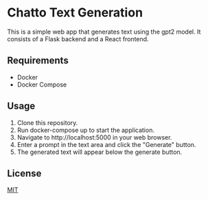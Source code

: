 # Chatto Text Generation

This is a simple web app that generates text using the gpt2 model. It consists of a Flask backend and a React frontend.

## Requirements

* Docker
* Docker Compose

## Usage

1. Clone this repository.
2. Run docker-compose up to start the application.
3. Navigate to http://localhost:5000 in your web browser.
4. Enter a prompt in the text area and click the "Generate" button.
5. The generated text will appear below the generate button.

## License

[MIT](https://choosealicense.com/licenses/mit/)